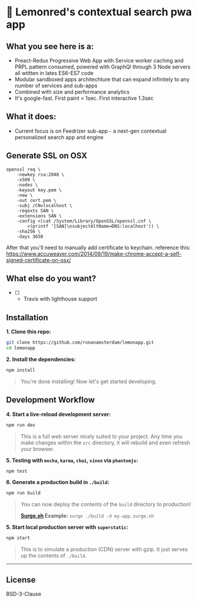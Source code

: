 # :rocket: Lemonred's contextual search pwa app

## What you see here is a:

- Preact-Redux Progressive Web App with Service worker caching and PRPL pattern consumed, powered with GraphQl through 3 Node servers all wtitten in lates ES6-ES7 code 
- Modular sandboxed apps architechture that can expand infinitely to any number of services and sub-apps
- Combined with size and performance analytics
- It's google-fast. First paint < 1sec. First interactive 1.3sec

## What it does:

- Current focus is on Feedrizer sub-app - a next-gen contextual personalized search app and engine

## Generate SSL on OSX
```
openssl req \
    -newkey rsa:2048 \
    -x509 \
    -nodes \
    -keyout key.pem \
    -new \
    -out cert.pem \
    -subj /CN=localhost \
    -reqexts SAN \
    -extensions SAN \
    -config <(cat /System/Library/OpenSSL/openssl.cnf \
        <(printf '[SAN]\nsubjectAltName=DNS:localhost')) \
    -sha256 \
    -days 3650
```

After that you'll need to manually add certificate to keychain.
reference this:
https://www.accuweaver.com/2014/09/19/make-chrome-accept-a-self-signed-certificate-on-osx/

## What else do you want?

- [ ] - Travis with lighthouse support

## Installation

**1. Clone this repo:**

```sh
git clone https://github.com/ronanamsterdam/lemonapp.git
cd lemonapp
```

**2. Install the dependencies:**

```sh
npm install
```

> You're done installing! Now let's get started developing.



## Development Workflow


**4. Start a live-reload development server:**

```sh
npm run dev
```

> This is a full web server nicely suited to your project. Any time you make changes within the `src` directory, it will rebuild and even refresh your browser.

**5. Testing with `mocha`, `karma`, `chai`, `sinon` via `phantomjs`:**

```sh
npm test
```

**6. Generate a production build in `./build`:**

```sh
npm run build
```

> You can now deploy the contents of the `build` directory to production!
>
> **[Surge.sh](https://surge.sh) Example:** `surge ./build -d my-app.surge.sh`


**5. Start local production server with `superstatic`:**

```sh
npm start
```

> This is to simulate a production (CDN) server with gzip. It just serves up the contents of `./build`.


---


## License

BSD-3-Clause


[Preact]: https://developit.github.io/preact
[webpack]: https://webpack.github.io

